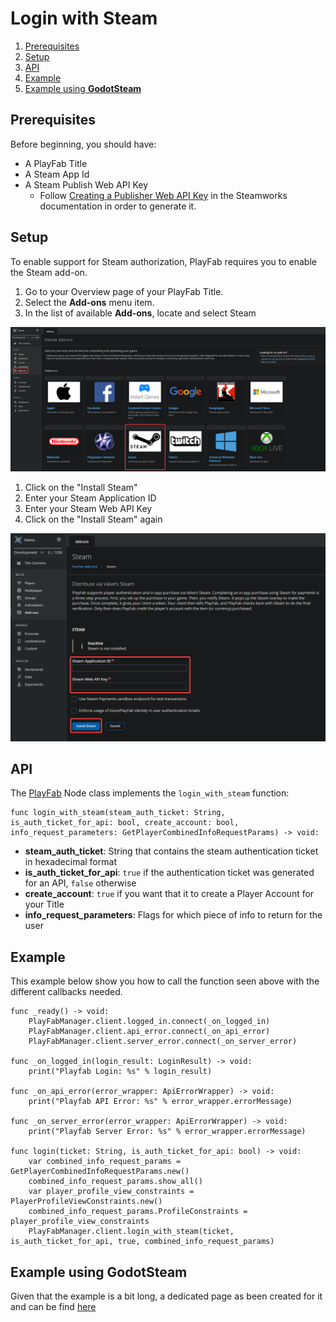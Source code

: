 # Login with Steam

1. [Prerequisites](#prerequisites)
2. [Setup](#setup)
3. [API](#api)
4. [Example](#example)
5. [Example using **GodotSteam**](example-using-godotsteam)

## Prerequisites

Before beginning, you should have:
- A PlayFab Title
- A Steam App Id
- A Steam Publish Web API Key
    - Follow [Creating a Publisher Web API Key](https://partner.steamgames.com/doc/webapi_overview/auth#create_publisher_key) in the Steamworks documentation in order to generate it.

## Setup

To enable support for Steam authorization, PlayFab requires you to enable the Steam add-on.

1. Go to your Overview page of your PlayFab Title.
2. Select the **Add-ons** menu item.
3. In the list of available **Add-ons**, locate and select Steam

![Login Steam Setup 1](/docs/images/login-steam-setup-1.png)

1. Click on the "Install Steam"
1. Enter your Steam Application ID
2. Enter your Steam Web API Key
3. Click on the "Install Steam" again

![Login Steam Setup 3](/docs/images/login-steam-setup-2.png)

## API

The [PlayFab](/addons/godot-playfab/PlayFab.gd) Node class implements the `login_with_steam` function:

```gdscript
func login_with_steam(steam_auth_ticket: String, is_auth_ticket_for_api: bool, create_account: bool, info_request_parameters: GetPlayerCombinedInfoRequestParams) -> void:
```

- **steam_auth_ticket**: String that contains the steam authentication ticket in hexadecimal format
- **is_auth_ticket_for_api**: `true` if the authentication ticket was generated for an API, `false` otherwise
- **create_account**: `true` if you want that it to create a Player Account for your Title
- **info_request_parameters**: Flags for which piece of info to return for the user

## Example

This example below show you how to call the function seen above with the different callbacks needed.

```gdscript
func _ready() -> void:
    PlayFabManager.client.logged_in.connect(_on_logged_in)
    PlayFabManager.client.api_error.connect(_on_api_error)
    PlayFabManager.client.server_error.connect(_on_server_error)

func _on_logged_in(login_result: LoginResult) -> void:
    print("Playfab Login: %s" % login_result)

func _on_api_error(error_wrapper: ApiErrorWrapper) -> void:
    print("Playfab API Error: %s" % error_wrapper.errorMessage)

func _on_server_error(error_wrapper: ApiErrorWrapper) -> void:
    print("Playfab Server Error: %s" % error_wrapper.errorMessage)

func login(ticket: String, is_auth_ticket_for_api: bool) -> void:
    var combined_info_request_params = GetPlayerCombinedInfoRequestParams.new()
    combined_info_request_params.show_all()
    var player_profile_view_constraints = PlayerProfileViewConstraints.new()
    combined_info_request_params.ProfileConstraints = player_profile_view_constraints
    PlayFabManager.client.login_with_steam(ticket, is_auth_ticket_for_api, true, combined_info_request_params)
```

## Example using **GodotSteam**

Given that the example is a bit long, a dedicated page as been created for it and can be find [here](/docs/user/Logins/login-steam-godotsteam.md)
